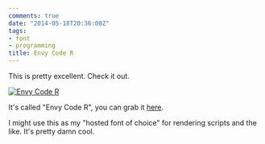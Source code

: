 ```yaml
---
comments: true
date: "2014-05-18T20:36:00Z"
tags:
- font
- programming
title: Envy Code R
---
```


This is pretty excellent. Check it out.

[![Envy Code R](/img/2014/EnvyCodeR-PR7-Humane.png)](http://damieng.com/blog/2008/05/26/envy-code-r-preview-7-coding-font-released)

It's called "Envy Code R", you can grab it [here](http://damieng.com/blog/2008/05/26/envy-code-r-preview-7-coding-font-released).

I might use this as my "hosted font of choice" for rendering scripts and
the like. It's pretty damn cool.

